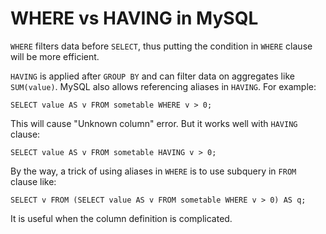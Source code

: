 # WHERE vs HAVING in MySQL

`WHERE` filters data before `SELECT`, thus putting the condition in `WHERE` clause will be more efficient.

`HAVING` is applied after `GROUP BY` and can filter data on aggregates like `SUM(value)`. MySQL also allows referencing aliases in `HAVING`. For example:
```console
SELECT value AS v FROM sometable WHERE v > 0;
```
This will cause "Unknown column" error. But it works well with `HAVING` clause:
```console
SELECT value AS v FROM sometable HAVING v > 0;
```
By the way, a trick of using aliases in `WHERE` is to use subquery in `FROM` clause like:
```console
SELECT v FROM (SELECT value AS v FROM sometable WHERE v > 0) AS q;
```
It is useful when the column definition is complicated.
